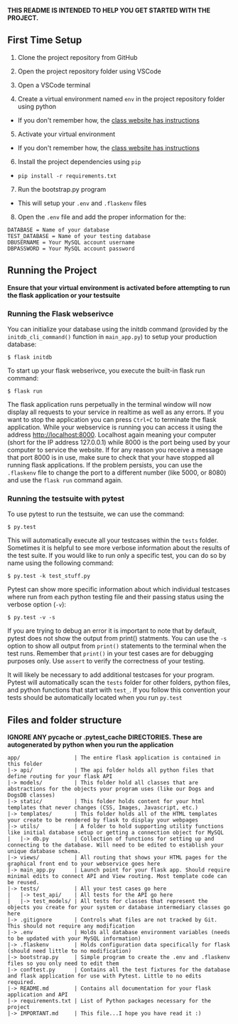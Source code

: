 **THIS README IS INTENDED TO HELP YOU GET STARTED WITH THE PROJECT.**

## First Time Setup

1. Clone the project repository from GitHub
  
2. Open the project repository folder using VSCode
  
3. Open a VSCode terminal
  
4. Create a virtual environment named `env` in the project repository folder using python
  
  - If you don't remember how, the [class website has instructions](http://csweb.wooster.edu/dguarnera/cs232/resources/guides/venv-and-pip.html)

5. Activate your virtual environment
  
  - If you don't remember how, the [class website has instructions](http://csweb.wooster.edu/dguarnera/cs232/resources/guides/venv-and-pip.html)

6. Install the project dependencies using `pip`
  
  - `pip install -r requirements.txt`

7. Run the bootstrap.py program
  
  - This will setup your `.env` and `.flaskenv` files

8. Open the `.env` file and add the proper information for the:

```textfile
DATABASE = Name of your database
TEST_DATABASE = Name of your testing database
DBUSERNAME = Your MySQL account username
DBPASSWORD = Your MySQL account password
```


## Running the Project

**Ensure that your virtual environment is activated before attempting to run the flask application or your testsuite**

### Running the Flask webserivce

You can initialize your database using the initdb command (provided by the `initdb_cli_command()` function in `main_app.py`) to setup your production database: 

`$ flask initdb`

To start up your flask webserivce, you execute the built-in flask run command:

`$ flask run`

The flask application runs perpetually in the terminal window will now display all requests to your service in realtime as well as any errors. If you want to stop the application you can press `Ctrl+C` to terminate the flask application. While your webservice is running you can access it using the address [http://localhost:8000](http://localhost:8000). Localhost again meaning your computer (short for the IP address 127.0.0.1) while 8000 is the port being used by your computer to service the website. If for any reason you receive a message that port 8000 is in use, make sure to check that your have stopped all running flask applications. If the problem persists, you can use the `.flaskenv` file to change the port to a different number (like 5000, or 8080) and use the `flask run` command again.

### Running the testsuite with pytest

To use pytest to run the testsuite, we can use the command:

`$ py.test`

This will automatically execute all your testcases within the `tests` folder. Sometimes it is helpful to see more verbose information about the results of the test suite. If you would like to run only a specific test, you can do so by name using the following command:

`$ py.test -k test_stuff.py`

Pytest can show more specific information about which individual testcases where run from each python testing file and their passing status using the verbose option (`-v`):

`$ py.test -v -s`

If you are trying to debug an error it is important to note that by default, pytest does not show the output from print() statments. You can use the `-s` option to show all output from `print()` statements to the terminal when the test runs. Remember that `print()` in your test cases are for debugging purposes only. Use `assert` to verify the correctness of your testing.

It will likely be necessary to add additional testcases for your program. Pytest will automatically scan the `tests` folder for other folders, python files, and python functions that start with `test_`. If you follow this convention your tests should be automatically located when you run `py.test`

## Files and folder structure
**IGNORE ANY __pycache__ or .pytest_cache DIRECTORIES. These are autogenerated by python when you run the application**

```textfile
app/                 | The entire flask application is contained in this folder 
|-> api/             | The api folder holds all python files that define routing for your flask API
|-> models/          | This folder hold all classes that are abstractions for the objects your program uses (like our Dogs and DogsDB classes)
|-> static/          | This folder holds content for your html templates that never changes (CSS, Images, Javascript, etc.)
|-> templates/       | This folder holds all of the HTML templates your create to be rendered by flask to display your webpages
|-> utils/           | A folder to hold supporting utility functions like initial database setup or getting a connection object for MySQL
|   |-> db.py        | Collection of functions for setting up and connecting to the database. Will need to be edited to establish your unique database schema.
|-> views/           | All routing that shows your HTML pages for the graphical front end to your webservice goes here
|-> main_app.py      | Launch point for your flask app. Should require minimal edits to connect API and View routing. Most template code can be reused.
|-> tests/           | All your test cases go here
|   |-> test_api/    | All tests for the API go here
|   |-> test_models/ | All tests for classes that represent the objects you create for your system or database intermediary classes go here
|-> .gitignore       | Controls what files are not tracked by Git. This should not require any modification
|-> .env             | Holds all database environment variables (needs to be updated with your MySQL information)
|-> .flaskenv        | Holds configuration data specifically for flask (should need little to no modification)
|-> bootstrap.py     | Simple program to create the .env and .flaskenv files so you only need to edit them
|-> conftest.py      | Contains all the test fixtures for the database and flask application for use with Pytest. Little to no edits required.
|-> README.md        | Contains all documentation for your flask application and API
|-> requirements.txt | List of Python packages necessary for the project
|-> IMPORTANT.md     | This file...I hope you have read it :)
```
